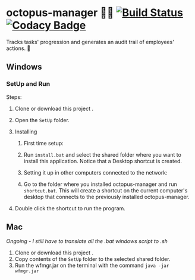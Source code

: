 # octopus-manager :octopus::necktie: [![Build Status](https://travis-ci.org/Maslor/octopus-manager.svg?branch=master)](https://travis-ci.org/Maslor/octopus-manager) [![Codacy Badge](https://api.codacy.com/project/badge/1a7058ed6c0244109384abae75396aa0)](https://www.codacy.com/app/gabriel-freire/octopus-manager)
Tracks tasks' progression and generates an audit trail of employees' actions. :eyes:

## Windows 

### SetUp and Run
Steps:

1.  Clone or download this project .

2.  Open the `SetUp` folder.

3.  Installing
    1. First time setup:
      1. Run `install.bat` and select the shared folder where you want to install this application. Notice that a Desktop shortcut is created. 
      
    2. Setting it up in other computers connected to the network:
      1. Go to the folder where you installed octopus-manager and run `shortcut.bat`. This will create a shortcut on the current computer's desktop that connects to the previously installed octopus-manager.
      
4.  Double click the shortcut to run the program.

## Mac

*Ongoing - I still have to translate all the .bat windows script to .sh*

1.  Clone or download this project .
2.  Copy contents of the `SetUp` folder to the selected shared folder.
3.  Run the wfmgr.jar on the terminal with the command `java -jar wfmgr.jar`
